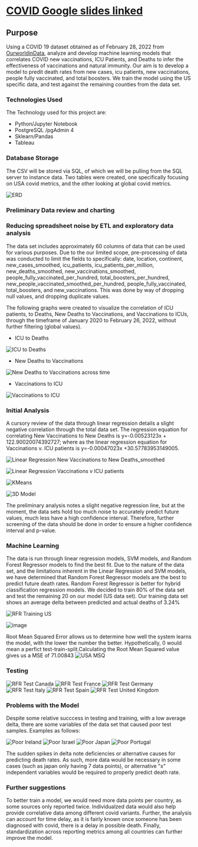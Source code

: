 # [COVID Google slides linked](https://docs.google.com/presentation/d/1rvp-qjYvUckpk5IVLhBNoNzQASPl3vkx3YNAJQ2HaII/edit#slide=id.gf3ad74aadf_0_14)

## Purpose

Using a COVID 19 dataset obtained as of February 28, 2022 from [OurworldinData](https://ourworldindata.org/coronavirus), analyze and develop machine learning models that correlates COVID new vaccinations, ICU Patients, and Deaths to infer the effectiveness of vaccinations and natural immunity. Our aim is to develop a model to predit death rates from new cases, icu patients, new vaccinations, people fully vaccinated, and total boosters. We train the model using the US specific data, and test against the remaining counties from the data set. 

### Technologies Used
The Technology used for this project are:
- Python/Jupyter Notebook
- PostgreSQL /pgAdmin 4
- Sklearn/Pandas
- Tableau

### Database Storage
The CSV will be stored via SQL, of which we will be pulling from the SQL server to instance data. Two tables were created, one specifically focusing on USA covid metrics, and the other looking at global covid metrics.

![ERD](https://user-images.githubusercontent.com/76926631/160034341-b09f97be-7e25-467e-afb0-dc47c80ae71b.png)

### Preliminary Data review and charting

### Reducing spreadsheet noise by ETL and exploratory data analysis

The data set includes approximately 60 columns of data that can be used for various purposes. Due to the our limited scope, pre-processing of data was conducted to limit the fields to specifically: date, location, continent, new_cases_smoothed, icu_patients, icu_patients_per_million, new_deaths_smoothed, new_vaccinations_smoothed, people_fully_vaccinated_per_hundred, total_boosters_per_hundred, new_people_vaccinated_smoothed_per_hundred, people_fully_vaccinated, total_boosters, and new_vaccinations. This was done by way of dropping null values, and dropping duplicate values. 

The following graphs were created to visualize the correlation of ICU patients, to Deaths, New Deaths to Vaccinations, and Vaccinations to ICUs, through the timeframe of January 2020 to February 26, 2022, without further filtering (global values).

- ICU to Deaths

![ICU to Deaths](https://user-images.githubusercontent.com/76926631/156946033-a94b5a36-b30a-4ebe-95b4-b6e794c5846b.PNG)

- New Deaths to Vaccinations

![New Deaths to Vaccinations across time](https://user-images.githubusercontent.com/76926631/156946081-40fe9231-87ae-4fd3-827b-01ccd5f5fe9f.PNG)

- Vaccinations to ICU

![Vaccinations to ICU](https://user-images.githubusercontent.com/76926631/156946083-4b584c6e-ecfb-4e87-9ccb-cb21b488e61a.PNG)

### Initial Analysis
A cursory review of the data through linear regression details a slight negative correlation through the total data set. The regression equation for correlating New Vaccinations to New Deaths is y=-0.00523123x + 122.90020074392727; where as the linear regression equation for Vaccinations v. ICU patients is y=-0.00047023x +30.57783953149005. 

![Linear Regression New Vaccinations to New Deaths_smoothed](https://user-images.githubusercontent.com/76926631/157681511-4f2bc479-2d92-474c-bb95-25b55b9987a5.PNG)

![Linear Regression Vaccinations v ICU patients](https://user-images.githubusercontent.com/76926631/156946248-0ae1fdd8-f2f2-4ad0-9042-28e6a503367f.PNG)

![KMeans](https://user-images.githubusercontent.com/76926631/156951027-1c7163f6-7d13-487e-9db5-4d412ad583e7.PNG)

![3D Model](https://user-images.githubusercontent.com/76926631/156951019-19afa134-b774-402c-bcb7-9e3467440d96.PNG)

The preliminary analysis notes a slight negative regression line, but at the moment, the data sets hold too much noise to accurately predict future values, much less have a high confidence interval. Therefore, further screening of the data should be done in order to ensure a higher confidence interval and p-value. 


### Machine Learning
The data is run through linear regression models, SVM models, and Random Forest Regressor models to find the best fit. Due to the nature of the data set, and the limitations inherent in the Linear Regression and SVM models, we have determined that Random Forest Regressor models are the best to predict future death rates. Random Forest Regressor is better for hybrid classification regression models. We decided to train 80% of the data set and test the remaining 20 on our model (US data set). Our training data set shows an average delta between predicted and actual deaths of 3.24%

![RFR Training US](https://user-images.githubusercontent.com/76926631/159176616-b8ea010b-72c6-4d69-8aef-7abf72990a0a.PNG)

![image](https://user-images.githubusercontent.com/76926631/160727307-9049adc6-27e2-4376-95d0-c32fb627d156.png)

Root Mean Squared Error allows us to determine how well the system learns the model, with the lower the number the better. Hypothetically, 0 would mean a perfict test-train-split.Calculating the Root Mean Squared value gives us a MSE of 71.00843
![USA MSQ](https://user-images.githubusercontent.com/76926631/160300107-62d71ff7-597a-4322-8d24-a728951fd90f.PNG)

### Testing

![RFR Test Canada](https://user-images.githubusercontent.com/76926631/159176630-3b0f4637-8026-4529-8251-d3df127fd929.PNG)
![RFR Test France](https://user-images.githubusercontent.com/76926631/159176631-83643b1a-8301-4843-9f83-d89d4ff5041c.PNG)
![RFR Test Germany](https://user-images.githubusercontent.com/76926631/159176632-aca99228-6d15-420a-9ede-ff500e8a5ae9.PNG)
![RFR Test Italy](https://user-images.githubusercontent.com/76926631/159176633-c46e7827-e8c4-413e-8358-ade999a72b98.PNG)
![RFR Test Spain](https://user-images.githubusercontent.com/76926631/159176634-80676c50-e66f-49f4-8cc3-673ef4eeb411.PNG)
![RFR Test United Kingdom](https://user-images.githubusercontent.com/76926631/159176635-afefa56a-8ff5-480e-8a26-7acc219d7f38.PNG)

### Problems with the Model
Despite some relative succcess in testing and training, with a low average delta, there are some variables of the data set that caused poor test samples. Examples as follows:

![Poor Ireland](https://user-images.githubusercontent.com/76926631/159176958-7b6ab066-5148-4553-8686-00c2d3f3977f.PNG)
![Poor Israel](https://user-images.githubusercontent.com/76926631/159176959-2e7bf4fc-6175-4c2d-9793-78c7ea168826.PNG)
![Poor Japan](https://user-images.githubusercontent.com/76926631/159176961-11e95752-5033-4814-88c1-33d74069e94f.PNG)
![Poor Portugal](https://user-images.githubusercontent.com/76926631/159176962-3b740d87-1bbd-4bf4-859f-ba1cb5d71b08.PNG)

The sudden spikes in delta note deficiencies or alternative causes for predicting death rates. As such, more data would be necessary in some cases (such as japan only having 7 data points), or alternative "x" independent variables would be required to properly predict death rate. 

### Further suggestions
To better train a model, we would need more data points per country, as some sources only reported twice. Individualzed data would also help provide correlative data among different covid variants. Further, the analysis can account for time delay, as it is fairly known once someone has been diagnosed with covid, there is a delay in possible death. Finally, standardization across reporting metrics among all countries can further improve the model.
